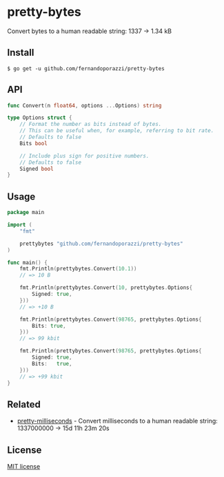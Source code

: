 # pretty-bytes
Convert bytes to a human readable string: 1337 → 1.34 kB

## Install

```
$ go get -u github.com/fernandoporazzi/pretty-bytes
```

## API

```go
func Convert(n float64, options ...Options) string
```

```go
type Options struct {
	// Format the number as bits instead of bytes.
	// This can be useful when, for example, referring to bit rate.
	// Defaults to false
	Bits bool

	// Include plus sign for positive numbers.
	// Defaults to false
	Signed bool
}
```


## Usage

```go
package main

import (
	"fmt"

	prettybytes "github.com/fernandoporazzi/pretty-bytes"
)

func main() {
	fmt.Println(prettybytes.Convert(10.1))
	// => 10 B

	fmt.Println(prettybytes.Convert(10, prettybytes.Options{
		Signed: true,
	}))
	// => +10 B

	fmt.Println(prettybytes.Convert(98765, prettybytes.Options{
		Bits: true,
	}))
	// => 99 kbit

	fmt.Println(prettybytes.Convert(98765, prettybytes.Options{
		Signed: true,
		Bits:   true,
	}))
	// => +99 kbit
}
```

## Related
- [pretty-milliseconds](https://github.com/fernandoporazzi/pretty-milliseconds) - Convert milliseconds to a human readable string: 1337000000 → 15d 11h 23m 20s

## License
[MIT license](https://github.com/fernandoporazzi/pretty-bytes/blob/master/LICENSE)
